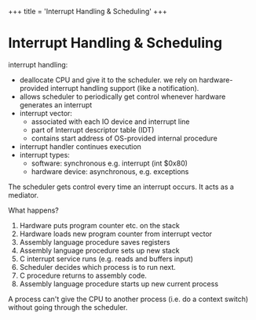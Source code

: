 +++
title = 'Interrupt Handling & Scheduling'
+++
# Interrupt Handling & Scheduling

interrupt handling:
- deallocate CPU and give it to the scheduler. we rely on hardware-provided interrupt handling support (like a notification).
- allows scheduler to periodically get control whenever hardware generates an interrupt
- interrupt vector:
    - associated with each IO device and interrupt line
    - part of Interrupt descriptor table (IDT)
    - contains start address of OS-provided internal procedure
- interrupt handler continues execution
- interrupt types:
    - software: synchronous e.g. interrupt (int \$0x80)
    - hardware device: asynchronous, e.g. exceptions

The scheduler gets control every time an interrupt occurs. It acts as a mediator.

What happens?
1. Hardware puts program counter etc. on the stack
2. Hardware loads new program counter from interrupt vector
3. Assembly language procedure saves registers
4. Assembly language procedure sets up new stack
5. C interrupt service runs (e.g. reads and buffers input)
6. Scheduler decides which process is to run next.
7. C procedure returns to assembly code.
8. Assembly language procedure starts up new current process

A process can't give the CPU to another process (i.e. do a context switch) without going through the scheduler.
